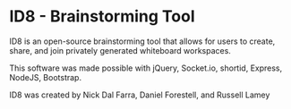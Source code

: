 # ID8 - Brainstorming Tool

ID8 is an open-source brainstorming tool that allows for users to create, share, and join privately generated whiteboard workspaces.

This software was made possible with jQuery, Socket.io, shortid, Express, NodeJS, Bootstrap.

ID8 was created by Nick Dal Farra, Daniel Forestell, and Russell Lamey

